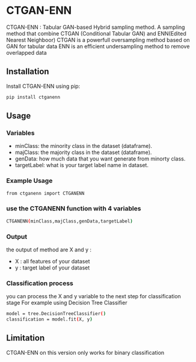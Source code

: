 # CTGAN-ENN

CTGAN-ENN : Tabular GAN-based Hybrid sampling method.
A sampling method that combine CTGAN (Conditional Tabular GAN) and ENN(Edited Nearest Neighboor)
CTGAN is a powerfull oversampling method based on GAN for tabular data
ENN is an efficient undersampling method to remove overlapped data 

## Installation

Install CTGAN-ENN using pip:

```bash
pip install ctganenn
```

## Usage

### Variables

- minClass: the minority class in the dataset (dataframe).
- majClass: the majority class in the dataset (dataframe).
- genData: how much data that you want generate from minorty class.
- targetLabel: what is your target label name in dataset.

### Example Usage
```bash
from ctganenn import CTGANENN
```

### use the CTGANENN function with 4 variables
```bash
CTGANENN(minClass,majClass,genData,targetLabel)
```
### Output
the output of method are X and y :
- X : all features of your dataset
- y : target label of your dataset

### Classification process
you can process the X and y variable to the next step for classification stage
For example using Decision Tree Classifier

```bash
model = tree.DecisionTreeClassifier()
classification = model.fit(X, y)
```

## Limitation
CTGAN-ENN on this version only works for binary classification


